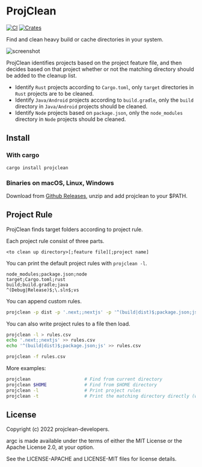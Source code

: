 # ProjClean

[![CI](https://github.com/sigoden/projclean/actions/workflows/ci.yaml/badge.svg)](https://github.com/sigoden/projclean/actions/workflows/ci.yaml)
[![Crates](https://img.shields.io/crates/v/projclean.svg)](https://crates.io/crates/projclean)

Find and clean heavy build or cache directories in your system.

![screenshot](https://user-images.githubusercontent.com/4012553/157594166-74ea021b-2661-4799-993e-b3d80f369f4d.gif)


ProjClean identifies projects based on the project feature file, and then decides based on that project whether or not the matching directory should be added to the cleanup list.

- Identify `Rust` projects according to `Cargo.toml`, only `target` directories in `Rust` projects are to be cleaned.
- Identify `Java/Android` projects according to `build.gradle`, only the `build` directory in `Java/Android` projects should be cleaned.
- Identify `Node` projects based on `package.json`, only the `node_modules` directory in `Node` projects should be cleaned.

## Install

### With cargo

```
cargo install projclean
```

### Binaries on macOS, Linux, Windows

Download from [Github Releases](https://github.com/sigoden/projclean/releases), unzip and add projclean to your $PATH.


## Project Rule

ProjClean finds target folders according to project rule.

Each project rule consist of three parts.
```
<to clean up directory>[;feature file][;project name]
```

You can print the default project rules with `projclean -l`.

```
node_modules;package.json;node
target;Cargo.toml;rust
build;build.gradle;java
^(Debug|Release)$;\.sln$;vs
```

You can append custom rules.

```sh
projclean -p dist -p '.next;;nextjs' -p '^(build|dist)$;package.json;js'
```

You can also write project rules to a file then load.

```sh
projclean -l > rules.csv
echo '.next;;nextjs' >> rules.csv
echo '^(build|dist)$;package.json;js' >> rules.csv

projclean -f rules.csv
```

More examples:

```sh
projclean                    # Find from current directory
projclean $HOME              # Find from $HOME directory
projclean -l                 # Print project rules
projclean -t                 # Print the matching directory directly (without entering tui)
```

## License

Copyright (c) 2022 projclean-developers.

argc is made available under the terms of either the MIT License or the Apache License 2.0, at your option.

See the LICENSE-APACHE and LICENSE-MIT files for license details.